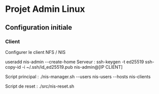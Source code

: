 
# Projet Admin Linux


## Configuration initiale

### Client

Configurer le client NFS / NIS

useradd nis-admin --create-home
Serveur :
    ssh-keygen -t ed25519
    ssh-copy-id -i ~/.ssh/id_ed25519.pub nis-admin@[IP CLIENT]



Script principal : ./nis-manager.sh  --users nis-users --hosts nis-clients

Script de reset : ./src/nis-reset.sh
